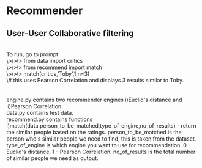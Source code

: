 <h1>Recommender

<h2>User-User Collaborative filtering</h2>
<br>To run, go to prompt.
<br>\>\>\> from data import critics
<br>\>\>\> from recommend import match
<br>\>\>\> match(critics,'Toby',1,n=3) 
<br>\# this uses Pearson Correlation and displays 3 results similar to Toby.
<br><br><br>
engine.py contains two recommender engines i)Euclid's distance and ii)Pearson Correlation. 
<br>data.py contains test data.
<br>recommend.py contains functions 
<br>i)match(data,person_to_be_matched,type_of_engine,no_of_results) - return the similar people based on the ratings. person_to_be_matched is the person who's similar people we need to find, this is taken from the dataset. type_of_engine is which engine you want to use for recommendation. 0 - Euclid's distance, 1 - Pearson Correlation. no_of_results is the total number of similar people we need as output.
